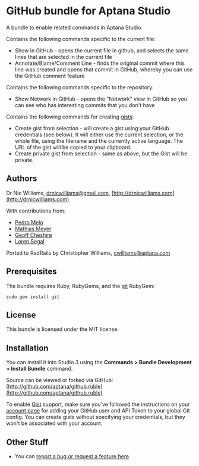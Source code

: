 # GitHub bundle for Aptana Studio

A bundle to enable related commands in Aptana Studio.

Contains the following commands specific to the current file:

* Show in GitHub - opens the current file in github, and selects the same lines that are selected in the current file
* Annotate/Blame/Comment Line - finds the original commit where this line was created and opens that commit in GitHub, whereby you can use the GitHub comment feature

Contains the following commands specific to the repository:

* Show Network in GitHub - opens the "Network" view in GitHub so you can see who has interesting commits that you don't have

Contains the following commands for creating [gists](http://gist.github.com):

* Create gist from selection - will create a gist using your GitHub credentials (see below). It will either use the current selection, or the whole file, using the filename and the currently active language. The URL of the gist will be copied to your clipboard.
* Create private gist from selection - same as above, but the Gist will be private.

## Authors

Dr Nic Williams, drnicwilliams@gmail.com, [http://drnicwilliams.com](http://drnicwilliams.com)

With contributions from: 
 
* [Pedro Melo](http://github.com/melo)
* [Mathias Meyer](http://github.com/mattmatt)
* [Geoff Cheshire](http://github.com/gtcaz)
* [Loren Segal](http://github.com/lsegal)

Ported to RadRails by Christopher Williams, cwilliams@aptana.com

## Prerequisites

The bundle requires Ruby, RubyGems, and the 
[git](http://www.jointheconversation.org/rubygit/) RubyGem:

    sudo gem install git

## License

This bundle is licensed under the MIT license.

## Installation

You can install it into Studio 3 using the **Commands > Bundle Development > Install Bundle** command.

Source can be viewed or forked via GitHub: [http://github.com/aptana/github.ruble](http://github.com/aptana/github.ruble)

To enable [Gist](http://gist.github.com) support, make sure you've followed the instructions on your [account page](https://github.com/account) for adding your GitHub user and API Token to your global Git config. You can
create gists without specifying your credentials, but they won't be associated with your account.

## Other Stuff

* You can [report a bug or request a feature here](http://github.com/aptana/github.ruble/issues)
